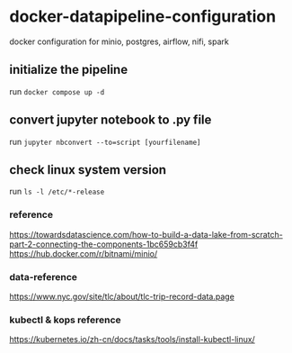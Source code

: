 # docker-datapipeline-configuration
docker configuration for minio, postgres, airflow, nifi, spark

## initialize the pipeline
run `docker compose up -d`

## convert jupyter notebook to .py file
run `jupyter nbconvert --to=script [yourfilename]`

## check linux system version
run `ls -l /etc/*-release` 

### reference
https://towardsdatascience.com/how-to-build-a-data-lake-from-scratch-part-2-connecting-the-components-1bc659cb3f4f
https://hub.docker.com/r/bitnami/minio/

### data-reference
https://www.nyc.gov/site/tlc/about/tlc-trip-record-data.page

### kubectl & kops reference
https://kubernetes.io/zh-cn/docs/tasks/tools/install-kubectl-linux/
